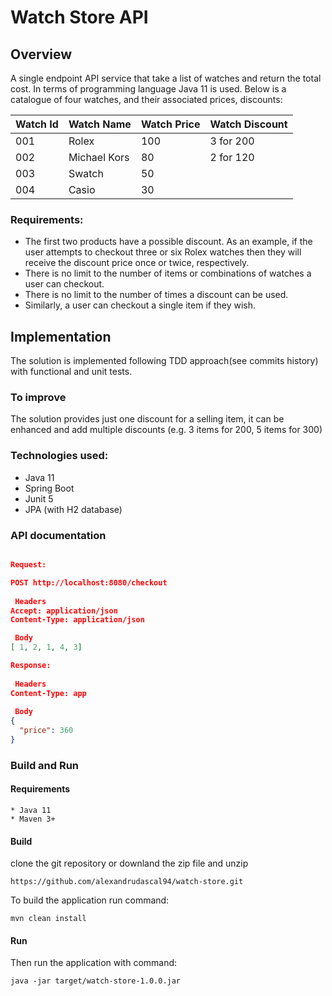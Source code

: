 # Watch Store API

## Overview

A single endpoint API service that take a list of watches and return the total cost. In terms of programming language Java 11 is
used. Below is a catalogue of four watches, and their associated prices, discounts:

Watch Id     | Watch Name  | Watch Price  | Watch Discount |  
------------- | ------------- | ------------- | ------------- |
001         | Rolex         | 100 | 3 for 200  |
002         | Michael Kors | 80  | 2 for 120  |
003         | Swatch        | 50 |   |
004         | Casio         | 30  |   |

### Requirements:
* The first two products have a possible discount. As an example, if the user attempts to
checkout three or six Rolex watches then they will receive the discount price once or twice,
respectively.
* There is no limit to the number of items or combinations of watches a user can checkout.
* There is no limit to the number of times a discount can be used.
* Similarly, a user can checkout a single item if they wish.

## Implementation 

The solution is implemented following TDD approach(see commits history) with functional and unit tests.

### To improve
The solution provides just one discount for a selling item, it can be enhanced and add multiple discounts (e.g. 3 items for 200, 5 items for 300) 

### Technologies used: 
 * Java 11
 * Spring Boot 
 * Junit 5
 * JPA (with H2 database)

### 
    
### API documentation

```json

Request:

POST http://localhost:8080/checkout
        
 Headers
Accept: application/json
Content-Type: application/json

 Body
[ 1, 2, 1, 4, 3]

Response: 
        
 Headers
Content-Type: app
        
 Body
{ 
  "price": 360 
}
```

### Build and Run

#### Requirements

    * Java 11
    * Maven 3+

#### Build


clone the git repository or downland the zip file and unzip

```
https://github.com/alexandrudascal94/watch-store.git
```

To build the application run command:

```
mvn clean install
```

#### Run
Then run the application with command: 

```
java -jar target/watch-store-1.0.0.jar
```

